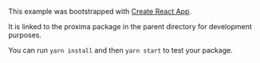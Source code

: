 This example was bootstrapped with [Create React App](https://github.com/facebook/create-react-app).

It is linked to the proxima package in the parent directory for development purposes.

You can run `yarn install` and then `yarn start` to test your package.
